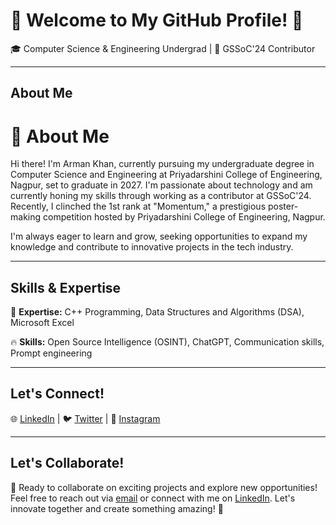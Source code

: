 # 🚀 Welcome to My GitHub Profile! 🌟

🎓 Computer Science & Engineering Undergrad | 💼 GSSoC'24 Contributor 

---

## About Me

 # 👋 About Me

Hi there! I'm Arman Khan, currently pursuing my undergraduate degree in Computer Science and Engineering at Priyadarshini College of Engineering, Nagpur, set to graduate in 2027. I'm passionate about technology and am currently honing my skills through working as a contributor at GSSoC'24. Recently, I clinched the 1st rank at "Momentum," a prestigious poster-making competition hosted by Priyadarshini College of Engineering, Nagpur.

I'm always eager to learn and grow, seeking opportunities to expand my knowledge and contribute to innovative projects in the tech industry.

---

## Skills & Expertise

🌟 **Expertise:** C++ Programming, Data Structures and Algorithms (DSA), Microsoft Excel 

🔥 **Skills:** Open Source Intelligence (OSINT), ChatGPT, Communication skills, Prompt engineering

---

## Let's Connect!

🌐 [LinkedIn](https://www.linkedin.com/in/arman-khan-3043072b5) | 🐦 [Twitter](https://twitter.com/Arman_Khan_24) | 🔗 [Instagram](https://www.instagram.com/_arman_khan_24_/)

---

## Let's Collaborate!

🌟 Ready to collaborate on exciting projects and explore new opportunities! Feel free to reach out via [email](mailto:arman.rkhan24@gmail.com) or connect with me on [LinkedIn](https://www.linkedin.com/in/arman-khan-3043072b5). Let's innovate together and create something amazing! 🚀

